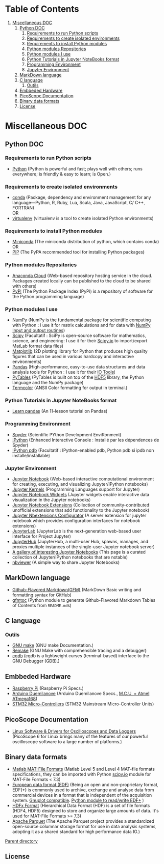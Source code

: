 # Table of Contents

1. [Miscellaneous DOC](#miscellaneous-doc)
    1. [Python DOC](#python-doc)
        1. [Requirements to run Python scripts](#requirements-to-run-python-scripts)
        2. [Requirements to create isolated environments](#requirements-to-create-isolated-environments)
        3. [Requirements to install Python modules](#requirements-to-install-python-modules)
        4. [Python modules Repositories](#python-modules-repositories)
        5. [Python modules I use](#python-modules-i-use)
        6. [Python Tutorials in Jupyter NoteBooks format](#python-tutorials-in-jupyter-notebooks-format)
        7. [Programming Environment](#programming-environment)
        8. [Jupyter Environment](#jupyter-environment)
    1. [MarkDown language](#markdown-language)
    2. [C language](#c-language)
        1. [Outils](#outils)
    2. [Embbeded Hardware](#embbeded-hardware)
    3. [PicoScope Documentation](#picoscope-documentation)
    4. [Binary data formats](#binary-data-formats)
    5. [License](#license)

# Miscellaneous DOC

##  Python DOC

### Requirements to run Python scripts

* [Python](https://python.org) (Python is powerful and fast; plays well with others; runs everywhere; is friendly & easy to learn; is Open.)

### Requirements to create isolated environments

* [conda](https://conda.io) (Package, dependency and environment management for any language—Python, R, Ruby, Lua, Scala, Java, JavaScript, C/ C++, FORTRAN)  
OR  
* [virtualenv](https://virtualenv.pypa.io) (virtualenv is a tool to create isolated Python environments)

### Requirements to install Python modules

* [Miniconda](https://conda.io/miniconda.html) (The miniconda distribution of python, which contains conda)  
OR  
* [PIP](https://pip.pypa.io) (The PyPA recommended tool for installing Python packages)

### Python modules Repositories

* [Anaconda Cloud](https://anaconda.org/search) (Web-based repository hosting service in the cloud. Packages created locally can be published to the cloud to be shared with others)
* [PyPI](https://pypi.org) (The Python Package Index (PyPI) is a repository of software for the Python programming language)

### Python modules I use

* [NumPy](http://numpy.org) (NumPy is the fundamental package for scientific computing with Python : I use it for matrix calculations and for data with [NumPy Input and output routines](https://docs.scipy.org/doc/numpy/reference/routines.io.html))
* [Scipy](http://scipy.org/about.html) (Facultatif : SciPy is open-source software for mathematics, science, and engineering: I use it for their [Scipy.io](https://docs.scipy.org/doc/scipy/reference/io.html) to import/export MatLab format data files)
* [Matplotlib](https://matplotlib.org) (2D plotting library for Python that produces high quality figures that can be used in various hardcopy and interactive environments)
* [Pandas](http://pandas.pydata.org) (High-performance, easy-to-use data structures and data analysis tools for Python : I use it for their [IO Tools](http://pandas.pydata.org/pandas-docs/stable/io.html))
* [PyTables](http://www.pytables.org/usersguide/installation.html) (PyTables is built on top of the [HDF5](http://www.pytables.org/FAQ.html#why-hdf5) library, the Python language and the NumPy package)
* [Termcolor](https://pypi.python.org/pypi/termcolor) (ANSII Color formatting for output in terminal.)

### Python Tutorials in Jupyter NoteBooks format

* [Learn pandas](https://bitbucket.org/hrojas/learn-pandas) (An 11-lesson tutorial on Pandas)

### Programming Environment

* [Spyder](https://pypi.python.org/pypi/spyder) (Scientific PYthon Development EnviRonment)
* [IPython](https://ipython.org) (Enhanced Interactive Console : Installé par les dépendences de Spyder)
* [IPython pdb](https://pypi.python.org/pypi/ipdb) (Facultatif : IPython-enabled pdb, Python pdb si ipdb non installe/installable)

### Jupyter Environment

* [Jupyter Notebook](https://jupyter.org) (Web-based interactive computational environment for creating, executing, and visualizing Jupyter/IPython notebooks)
* [Jupyter Kernels](https://github.com/jupyter/jupyter/wiki/Jupyter-kernels) (Programming Languages support for Jupyter)
* [Jupyter Notebook Widgets](http://jupyter.org/widgets) (Jupyter widgets enable interactive data visualization in the Jupyter notebooks)
* [Jupyter Notebook Extensions](http://jupyter-contrib-nbextensions.readthedocs.io) (Collection of community-contributed unofficial extensions that add functionality to the Jupyter notebook)
* [Jupyter Nbextensions Configurator](https://github.com/Jupyter-contrib/jupyter_nbextensions_configurator) (A server extension for jupyter notebook which provides configuration interfaces for notebook extensions)
* [JupyterLab](http://jupyterlab.readthedocs.io) (JupyterLab is the next-generation web-based user interface for Project Jupyter)
* [JupyterHub](http://jupyterhub.readthedocs.io) (JupyterHub, a multi-user Hub, spawns, manages, and proxies multiple instances of the single-user Jupyter notebook server)  
* [A gallery of interesting Jupyter Notebooks](https://github.com/jupyter/jupyter/wiki/A-gallery-of-interesting-Jupyter-Notebooks) (This page is a curated collection of Jupyter/IPython notebooks that are notable)
* [nbviewer](https://nbviewer.jupyter.org) (A simple way to share Jupyter Notebooks)

<!--
* [Dask DataFrame](http://dask.pydata.org/en/latest/dataframe-overview.html) (Parallel computing with task scheduling: Dynamic task scheduling + “Big Data” collections: A Dask DataFrame is a large parallel dataframe composed of many smaller Pandas dataframes, split along the index.)
* [pyarrow](https://arrow.apache.org/docs/python/parquet.html) (The Apache Parquet project provides a standardized open-source columnar storage format for use in data analysis systems, adopting it as a shared standard for high performance data IO.)
* [Paratext](https://github.com/wiseio/paratext) (Facultif pour l'instant: library to read text files in parallel on multi-core machines)
* [PyPy](https://pypy.org/) (**Speed:** thanks to its Just-in-Time compiler, Python programs often run [faster](http://speed.pypy.org/) on PyPy.)

* [Bash](https://gnu.org/software/bash/)
* [Homebrew](https://brew.sh)
* [Linuxbrew](http://linuxbrew.sh)
-->

## MarkDown language

* [Github-Flavored Markdown(GFM)](https://help.github.com/articles/basic-writing-and-formatting-syntax/) (MarkDown Basic writing and formatting syntax for GitHub)
* [gfmtoc](https://pypi.org/project/gfmtoc) (Python module to generate Github-Flavored Markdown Tables of Contents from `README.md`s)

## C language

### Outils

* [GNU make](https://www.gnu.org/software/make/manual/html_node/) (GNU make Documentation.)
* [Remake](https://github.com/rocky/remake/wiki) (GNU Make with comprehensible tracing and a debugger)
* [cgdb](https://cgdb.github.io/) (cgdb is a lightweight curses (terminal-based) interface to the GNU Debugger (GDB).)

## Embbeded Hardware

* [Raspberry Pi](https://en.wikipedia.org/wiki/Raspberry_Pi#Specifications) (Raspberry Pi Specs.)
* [Arduino Duemilanove](https://www.arduino.cc/en/Main/ArduinoBoardDuemilanove) (Arduino Duemilanove Specs., [M.C.U. = Atmel ATmega168](http://www.microchip.com/wwwproducts/en/ATmega168))
* [STM32 Micro-Controllers](http://www.st.com/en/microcontrollers/stm32-mainstream-mcus.html?querycriteria=productId=SC2155) (STM32 Mainstream Micro-Controller Units)

## PicoScope Documentation

* [Linux Software & Drivers for Oscilloscopes and Data Loggers](https://www.picotech.com/linux) (PicoScope 6 for Linux brings many of the features of our powerful oscilloscope software to a large number of platforms.)

## Binary data formats

* [Matlab MAT-File Formats](https://www.mathworks.com/help/pdf_doc/matlab/matfile_format.pdf) (Matlab Level 5 and Level 4 MAT-file formats specifications, they can be imported with Python [scipy.io](https://docs.scipy.org/doc/scipy/reference/io.html) module for MAT-File Formats < 7.3)
* [European data format (EDF)](http://www.edfplus.info/specs/) (Being an open and non-proprietary format, EDF(+) is commonly used to archive, exchange and analyse data from commercial devices in a format that is independent of the acquisition system. [Gnuplot compatible](http://gnuplot.sourceforge.net/docs_5.0/gnuplot.pdf#section*.136). [Python module to read/write EDF+](https://pypi.python.org/pypi/pyEDFlib) )
* [HDFx Format](https://en.wikipedia.org/wiki/Hierarchical_Data_Format) (Hierarchical Data Format (HDF) is a set of file formats (HDF4, HDF5) designed to store and organize large amounts of data. It's used for MAT-File Formats >= 7.3)
* [Apache Parquet](https://en.wikipedia.org/wiki/Apache_Parquet) (The Apache Parquet project provides a standardized open-source columnar storage format for use in data analysis systems, adopting it as a shared standard for high performance data IO.)

[Parent directory](..)

## License

